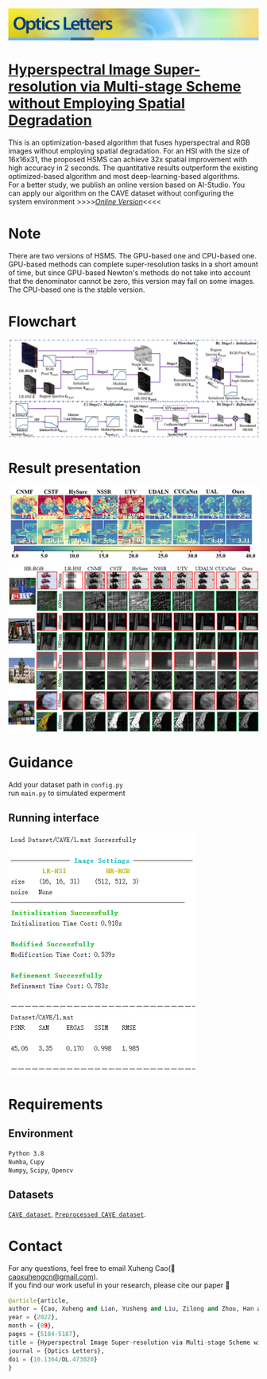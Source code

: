 ![TITLE](https://github.com/Caoxuheng/imgs/blob/main/TSMF.jpg)
# [Hyperspectral Image Super-resolution via Multi-stage Scheme without Employing Spatial Degradation](https://doi.org/10.1364/OL.473020)
This is an optimization-based algorithm that fuses hyperspectral and RGB images without employing spatial degradation.  For an HSI with the size of 16x16x31, the proposed HSMS can achieve 32x spatial improvement with high accuracy in 2 seconds. The quantitative results outperform the existing optimized-based algorithm and most deep-learning-based algorithms.    
For a better study, we publish an online version based on AI-Studio. You can apply our algorithm on the CAVE dataset without configuring the system environment >>>>[*Online Version*](https://aistudio.baidu.com/aistudio/projectdetail/4418051)<<<<
# Note
There are two versions of HSMS. The GPU-based one and CPU-based one. GPU-based methods can complete super-resolution tasks in a short amount of time, but since GPU-based Newton's methods do not take into account that the denominator cannot be zero, this version may fail on some images. The CPU-based one is the stable version.
# Flowchart
![Flowchart](https://github.com/Caoxuheng/imgs/blob/main/ol2.png)  
# Result presentation  
![Simulate](https://github.com/Caoxuheng/imgs/blob/main/ol23.png)
![Real](https://github.com/Caoxuheng/imgs/blob/main/ol2real.png)
# Guidance  
Add your dataset path in `config.py`  
run `main.py` to simulated experment   
## Running interface  
![Introduce](https://github.com/Caoxuheng/imgs/blob/main/Rins.png)
# Requirements  
## Environment  
`Python 3.8`  
`Numba`, `Cupy`  
`Numpy`, `Scipy`, `Opencv`
## Datasets
[`CAVE dataset`](https://www1.cs.columbia.edu/CAVE/databases/multispectral/), 
 [`Preprocessed CAVE dataset`](https://aistudio.baidu.com/aistudio/datasetdetail/147509).
# Contact
For any questions, feel free to email Xuheng Cao(📧caoxuhengcn@gmail.com).  
If you find our work useful in your research, please cite our paper 🙂
```python  
@article{article,
author = {Cao, Xuheng and Lian, Yusheng and Liu, Zilong and Zhou, Han and Bin, Wang and Zhang, Wan and Huang, Beiqing},
year = {2022},
month = {09},
pages = {5184-5187},
title = {Hyperspectral Image Super-resolution via Multi-stage Scheme without Employing Spatial Degradation},
journal = {Optics Letters},
doi = {10.1364/OL.473020}
}
